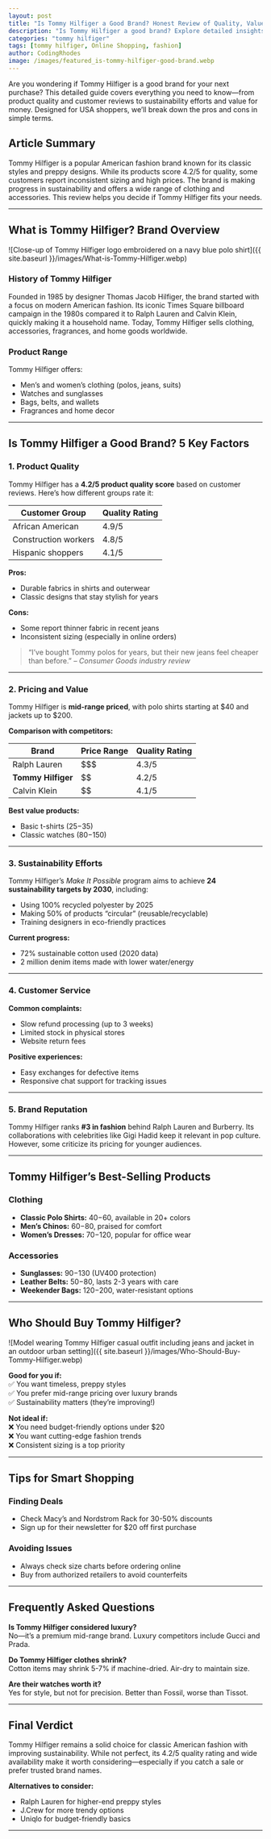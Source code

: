 ```yaml
---
layout: post
title: "Is Tommy Hilfiger a Good Brand? Honest Review of Quality, Value & Style"
description: "Is Tommy Hilfiger a good brand? Explore detailed insights on quality, sustainability, pricing, and customer experiences for USA shoppers."
categories: "tommy hilfiger"
tags: [tommy hilfiger, Online Shopping, fashion]
author: CodingRhodes
image: /images/featured_is-tommy-hilfiger-good-brand.webp
---
```


Are you wondering if Tommy Hilfiger is a good brand for your next purchase? This detailed guide covers everything you need to know—from product quality and customer reviews to sustainability efforts and value for money. Designed for USA shoppers, we’ll break down the pros and cons in simple terms.

## Article Summary  
Tommy Hilfiger is a popular American fashion brand known for its classic styles and preppy designs. While its products score 4.2/5 for quality, some customers report inconsistent sizing and high prices. The brand is making progress in sustainability and offers a wide range of clothing and accessories. This review helps you decide if Tommy Hilfiger fits your needs.

---

## What is Tommy Hilfiger? Brand Overview

![Close-up of Tommy Hilfiger logo embroidered on a navy blue polo shirt]({{ site.baseurl }}/images/What-is-Tommy-Hilfiger.webp)

### **History of Tommy Hilfiger**  
Founded in 1985 by designer Thomas Jacob Hilfiger, the brand started with a focus on modern American fashion. Its iconic Times Square billboard campaign in the 1980s compared it to Ralph Lauren and Calvin Klein, quickly making it a household name. Today, Tommy Hilfiger sells clothing, accessories, fragrances, and home goods worldwide.

### **Product Range**  
Tommy Hilfiger offers:  
- Men’s and women’s clothing (polos, jeans, suits)  
- Watches and sunglasses  
- Bags, belts, and wallets  
- Fragrances and home decor  

---

## Is Tommy Hilfiger a Good Brand? 5 Key Factors

<ins class="adsbygoogle"
     style="display:block"
     data-ad-client="ca-pub-2784742237479601"
     data-ad-slot="3760872290"
     data-ad-format="auto"
     data-full-width-responsive="true"></ins>
<script>
     (adsbygoogle = window.adsbygoogle || []).push({});
</script>

### **1. Product Quality**  
Tommy Hilfiger has a **4.2/5 product quality score** based on customer reviews. Here’s how different groups rate it:  

| Customer Group      | Quality Rating |
|---------------------|----------------|
| African American    | 4.9/5          |
| Construction workers| 4.8/5          |
| Hispanic shoppers   | 4.1/5          |

**Pros:**  
- Durable fabrics in shirts and outerwear  
- Classic designs that stay stylish for years  

**Cons:**  
- Some report thinner fabric in recent jeans  
- Inconsistent sizing (especially in online orders)  

> “I’ve bought Tommy polos for years, but their new jeans feel cheaper than before.” – *Consumer Goods industry review*

---

### **2. Pricing and Value**  
Tommy Hilfiger is **mid-range priced**, with polo shirts starting at $40 and jackets up to $200.  

**Comparison with competitors:**  

| Brand              | Price Range | Quality Rating |
|--------------------|-------------|----------------|
| Ralph Lauren       | $$$         | 4.3/5          |
| **Tommy Hilfiger** | $$          | 4.2/5          |
| Calvin Klein       | $$          | 4.1/5          |

**Best value products:**  
- Basic t-shirts ($25-$35)  
- Classic watches ($80-$150)  

---

<ins class="adsbygoogle"
     style="display:block"
     data-ad-client="ca-pub-2784742237479601"
     data-ad-slot="3760872290"
     data-ad-format="auto"
     data-full-width-responsive="true"></ins>
<script>
     (adsbygoogle = window.adsbygoogle || []).push({});
</script>

### **3. Sustainability Efforts**  
Tommy Hilfiger’s *Make It Possible* program aims to achieve **24 sustainability targets by 2030**, including:  
- Using 100% recycled polyester by 2025  
- Making 50% of products “circular” (reusable/recyclable)  
- Training designers in eco-friendly practices

**Current progress:**  
- 72% sustainable cotton used (2020 data)  
- 2 million denim items made with lower water/energy

---

### **4. Customer Service**  
**Common complaints:**  
- Slow refund processing (up to 3 weeks)  
- Limited stock in physical stores  
- Website return fees  

**Positive experiences:**  
- Easy exchanges for defective items  
- Responsive chat support for tracking issues  

---

### **5. Brand Reputation**  
Tommy Hilfiger ranks **#3 in fashion** behind Ralph Lauren and Burberry. Its collaborations with celebrities like Gigi Hadid keep it relevant in pop culture. However, some criticize its pricing for younger audiences.

---

## Tommy Hilfiger’s Best-Selling Products

### **Clothing**  
- **Classic Polo Shirts:** $40-$60, available in 20+ colors  
- **Men’s Chinos:** $60-$80, praised for comfort  
- **Women’s Dresses:** $70-$120, popular for office wear  

### **Accessories**  
- **Sunglasses:** $90-$130 (UV400 protection)  
- **Leather Belts:** $50-$80, lasts 2-3 years with care  
- **Weekender Bags:** $120-$200, water-resistant options  

---

## Who Should Buy Tommy Hilfiger?

<ins class="adsbygoogle"
     style="display:block"
     data-ad-client="ca-pub-2784742237479601"
     data-ad-slot="3760872290"
     data-ad-format="auto"
     data-full-width-responsive="true"></ins>
<script>
     (adsbygoogle = window.adsbygoogle || []).push({});
</script>

![Model wearing Tommy Hilfiger casual outfit including jeans and jacket in an outdoor urban setting]({{ site.baseurl }}/images/Who-Should-Buy-Tommy-Hilfiger.webp)

**Good for you if:**  
✅ You want timeless, preppy styles  
✅ You prefer mid-range pricing over luxury brands  
✅ Sustainability matters (they’re improving!)  

**Not ideal if:**  
❌ You need budget-friendly options under $20  
❌ You want cutting-edge fashion trends  
❌ Consistent sizing is a top priority  

---

## Tips for Smart Shopping  

### **Finding Deals**  
- Check Macy’s and Nordstrom Rack for 30-50% discounts  
- Sign up for their newsletter for $20 off first purchase  

### **Avoiding Issues**  
- Always check size charts before ordering online  
- Buy from authorized retailers to avoid counterfeits  

---

## Frequently Asked Questions  

**Is Tommy Hilfiger considered luxury?**  
No—it’s a premium mid-range brand. Luxury competitors include Gucci and Prada.  

**Do Tommy Hilfiger clothes shrink?**  
Cotton items may shrink 5-7% if machine-dried. Air-dry to maintain size.  

**Are their watches worth it?**  
Yes for style, but not for precision. Better than Fossil, worse than Tissot.  

---

## Final Verdict  
Tommy Hilfiger remains a solid choice for classic American fashion with improving sustainability. While not perfect, its 4.2/5 quality rating and wide availability make it worth considering—especially if you catch a sale or prefer trusted brand names.  

**Alternatives to consider:**  
- Ralph Lauren for higher-end preppy styles  
- J.Crew for more trendy options  
- Uniqlo for budget-friendly basics  

--- 
